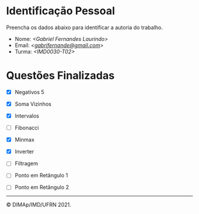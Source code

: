 ﻿# Identificação Pessoal

Preencha os dados abaixo para identificar a autoria do trabalho.

- Nome: *\<Gabriel Fernandes Laurindo>*
- Email: *\<gabrifernande@gmail.com>*
- Turma: *\<IMD0030-T02>*

# Questões Finalizadas

- [x] Negativos 5
- [x] Soma Vizinhos
- [x] Intervalos
- [ ] Fibonacci
- [x] Minmax
- [x] Inverter
- [ ] Filtragem
- [ ] Ponto em Retângulo 1
- [ ] Ponto em Retângulo 2


--------
&copy; DIMAp/IMD/UFRN 2021.
